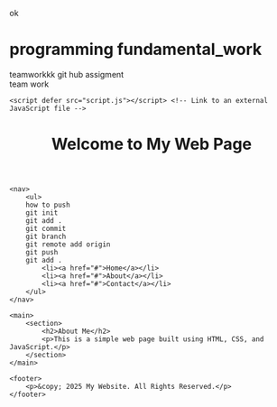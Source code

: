 
ok
# programming fundamental_work
teamworkkk
git hub assigment 
<br>
team work
<br>
<!DOCTYPE html>
<html lang="en">
<head>
    <meta charset="UTF-8">
    <meta name="viewport" content="width=device-width, initial-scale=1.0">
    <title>My First Web Page</title>
    <link rel="stylesheet" href="styles.css"> <!-- Link to an external CSS file -->
    
    <script defer src="script.js"></script> <!-- Link to an external JavaScript file -->
</head>
<body>
    <header>
        <h1>Welcome to My Web Page</h1>
    </header>
    
    <nav>
        <ul>
        how to push
        git init
        git add .
        git commit
        git branch
        git remote add origin
        git push
        git add .
            <li><a href="#">Home</a></li>
            <li><a href="#">About</a></li>
            <li><a href="#">Contact</a></li>
        </ul>
    </nav>

    <main>
        <section>
            <h2>About Me</h2>
            <p>This is a simple web page built using HTML, CSS, and JavaScript.</p>
        </section>
    </main>

    <footer>
        <p>&copy; 2025 My Website. All Rights Reserved.</p>
    </footer>
</body>
</html>

